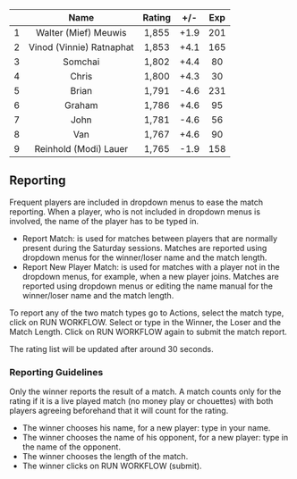 | |Name|Rating|+/-|Exp|
|-|:--:|:----:|:-:|:-:|
|1|Walter (Mief) Meuwis|1,855|+1.9|201|
|2|Vinod (Vinnie) Ratnaphat|1,853|+4.1|165|
|3|Somchai|1,802|+4.4|80|
|4|Chris|1,800|+4.3|30|
|5|Brian|1,791|-4.6|231|
|6|Graham|1,786|+4.6|95|
|7|John|1,781|-4.6|56|
|8|Van|1,767|+4.6|90|
|9|Reinhold (Modi) Lauer|1,765|-1.9|158|

 

## Reporting

Frequent players are included in dropdown menus to ease the match reporting.
When a player, who is not included in dropdown menus is involved, the name of the player has to be typed in.

- Report Match:  is used for matches between players that are normally present during the Saturday sessions.
Matches are reported using dropdown menus for the winner/loser name and the match length.
- Report New Player Match:  is used for matches with a player not in the dropdown menus, for example, when a new player joins.
Matches are reported using dropdown menus or editing the name manual for the winner/loser name and the match length.

To report any of the two match types go to Actions, select the match type, click on RUN WORKFLOW.
Select or type in the Winner, the Loser and the Match Length.
Click on RUN WORKFLOW again to submit the match report.

The rating list will be updated after around 30 seconds.

### Reporting Guidelines

Only the winner reports the result of a match.
A match counts only for the rating if it is a live played match (no money play or chouettes)
with both players agreeing beforehand that it will count for the rating.

- The winner chooses his name, for a new player: type in your name.
- The winner chooses the name of his opponent, for a new player: type in the name of the opponent.
- The winner chooses the length of the match.
- The winner clicks on RUN WORKFLOW (submit).
